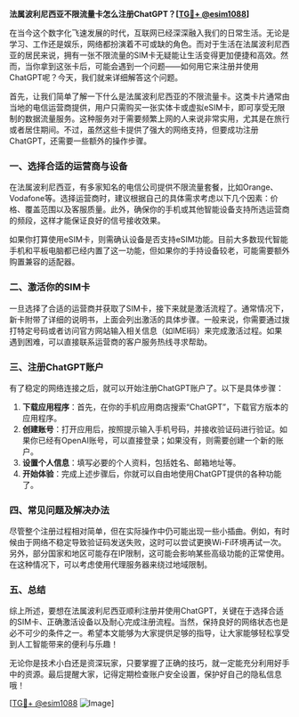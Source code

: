 **法属波利尼西亚不限流量卡怎么注册ChatGPT？[[TG💪+ @esim1088](https://t.me/s/esim1088)]**

在当今这个数字化飞速发展的时代，互联网已经深深融入我们的日常生活。无论是学习、工作还是娱乐，网络都扮演着不可或缺的角色。而对于生活在法属波利尼西亚的居民来说，拥有一张不限流量的SIM卡无疑能让生活变得更加便捷和高效。然而，当你拿到这张卡后，可能会遇到一个问题——如何用它来注册并使用ChatGPT呢？今天，我们就来详细解答这个问题。

首先，让我们简单了解一下什么是法属波利尼西亚的不限流量卡。这类卡片通常由当地的电信运营商提供，用户只需购买一张实体卡或虚拟eSIM卡，即可享受无限制的数据流量服务。这种服务对于需要频繁上网的人来说非常实用，尤其是在旅行或者居住期间。不过，虽然这些卡提供了强大的网络支持，但要成功注册ChatGPT，还需要一些额外的操作步骤。

### 一、选择合适的运营商与设备

在法属波利尼西亚，有多家知名的电信公司提供不限流量套餐，比如Orange、Vodafone等。选择运营商时，建议根据自己的具体需求考虑以下几个因素：价格、覆盖范围以及客服质量。此外，确保你的手机或其他智能设备支持所选运营商的频段，这样才能保证良好的信号接收效果。

如果你打算使用eSIM卡，则需确认设备是否支持eSIM功能。目前大多数现代智能手机和平板电脑都已经内置了这一功能，但如果你的手持设备较老，可能需要额外购置兼容的适配器。

### 二、激活你的SIM卡

一旦选择了合适的运营商并获取了SIM卡，接下来就是激活流程了。通常情况下，新卡附带了详细的说明书，上面会列出激活的具体步骤。一般来说，你需要通过拨打特定号码或者访问官方网站输入相关信息（如IMEI码）来完成激活过程。如果遇到困难，可以直接联系运营商的客户服务热线寻求帮助。

### 三、注册ChatGPT账户

有了稳定的网络连接之后，就可以开始注册ChatGPT账户了。以下是具体步骤：

1. **下载应用程序**：首先，在你的手机应用商店搜索“ChatGPT”，下载官方版本的应用程序。
2. **创建账号**：打开应用后，按照提示输入手机号码，并接收验证码进行验证。如果你已经有OpenAI账号，可以直接登录；如果没有，则需要创建一个新的账户。
3. **设置个人信息**：填写必要的个人资料，包括姓名、邮箱地址等。
4. **开始体验**：完成上述步骤后，你就可以自由地使用ChatGPT提供的各种功能了。

### 四、常见问题及解决办法

尽管整个注册过程相对简单，但在实际操作中仍可能出现一些小插曲。例如，有时候由于网络不稳定导致验证码发送失败，这时可以尝试更换Wi-Fi环境再试一次。另外，部分国家和地区可能存在IP限制，这可能会影响某些高级功能的正常使用。在这种情况下，可以考虑使用代理服务器来绕过地域限制。

### 五、总结

综上所述，要想在法属波利尼西亚顺利注册并使用ChatGPT，关键在于选择合适的SIM卡、正确激活设备以及耐心完成注册流程。当然，保持良好的网络状态也是必不可少的条件之一。希望本文能够为大家提供足够的指导，让大家能够轻松享受到人工智能带来的便利与乐趣！

无论你是技术小白还是资深玩家，只要掌握了正确的技巧，就一定能充分利用好手中的资源。最后提醒大家，记得定期检查账户安全设置，保护好自己的隐私信息哦！

[[TG💪+ @esim1088](https://t.me/s/esim1088) ![Image](https://i.postimg.cc/4NQfJmqS/Snipaste-2025-05-13-00-14-12.png)]
